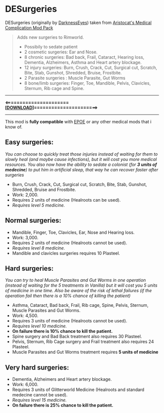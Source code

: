 # DESurgeries
DESurgeries (originally by [DarknessEyes](https://ludeon.com/forums/index.php?topic=18976.0))  taken from [Aristocat's Medical Complication Mod Pack](https://ludeon.com/forums/index.php?topic=20708.0)

> Adds new surgeries to Rimworld.
> * Possibily to sedate patient
> * 2 cosmetic surgeries: Ear and Nose.
> * 8 chronic surgeries: Bad back, Frail, Cataract, Hearing loss, Dementia, Alzheimers, Asthma and Heart artery blockage.
> * 12 injury surgeries: Burn, Crush, Crack, Cut, Surgical cut, Scratch, Bite, Stab, Gunshot, Shredded, Bruise, Frostbite.
> * 2 Parasite surgeries : Muscle Parasite, Gut Worms
> * 8 bone/limb surgeries: Finger, Toe, Mandible, Pelvis, Clavicles, Sternum, Rib cage and Spine.

____________________________
**<======================[[DOWNLOAD](https://github.com/kaptain-kavern/DESurgeries/releases/latest)]======================>**
____________________________
This mod is __fully compatible__ with [EPOE](https://ludeon.com/forums/index.php?topic=10571.msg104518#msg104518) or any other medical mods that i know of.

## Easy surgeries:
*You can choose to quickly treat those injuries instead of waiting for them to slowly heal (and maybe cause infections), but it will cost you more medical resources. You also now have the ability to sedate a colonist (for __3 units of medecine__) to put him in artificial sleep, that way he can recover faster after surgeries*
* Burn, Crush, Crack, Cut, Surgical cut, Scratch, Bite, Stab, Gunshot, Shredded, Bruise and Frostbite.
* Work: 2,000.
* Requires 2 units of medicine (Healroots can be used).
* _Requires level 5 medicine._

## Normal surgeries:
* Mandible, Finger, Toe, Clavicles, Ear, Nose and Hearing loss.
* Work: 3,000.
* Requires 2 units of medicine (Healroots cannot be used).
* _Requires level 8 medicine._
* Mandible and clavicles surgeries requires 10 Plasteel.

## Hard surgeries:
*You can try to heal Muscle Parasites and Gut Worms in one operation (instead of waiting for the 5 treatments in Vanilla) but it will cost you 5 units of medicine in one time. Also be aware of the risk of lethal failures (if the operation fail then there is a 10% chance of killing the patient)*
* Asthma, Cataract, Bad back, Frail, Rib cage, Spine, Pelvis, Sternum, Muscle Parasites and Gut Worms.
* Work: 4,500.
* Requires 3 units of medicine (Healroots cannot be used).
* _Requires level 10 medicine._
* __On failure there is 10% chance to kill the patient.__
* Spine surgery and Bad Back treatment also requires 30 Plasteel.
* Pelvis, Sternum, Rib Cage surgery and Frail treatment also requires 24 Plasteel.
* Muscle Parasites and Gut Worms treatment requires __5 units of medicine__

## Very hard surgeries:
* Dementia, Alzheimers and Heart artery blockage.
* Work: 6,000.
* Requires 3 units of Glitterworld Medicine (Healroots and standard medecine cannot be used).
* _Requires level 15 medicine._
* __On failure there is 25% chance to kill the patient.__
